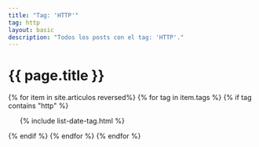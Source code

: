 ```yaml
---
title: "Tag: 'HTTP'"
tag: http
layout: basic
description: "Todos los posts con el tag: 'HTTP'."
---
```


<h1>{{ page.title }}</h1>

{% for item in site.articulos reversed%}
{% for tag in item.tags %}
{% if tag contains "http" %}
<ul>
    {% include list-date-tag.html %}
</ul>
{% endif %}
{% endfor %}
{% endfor %}